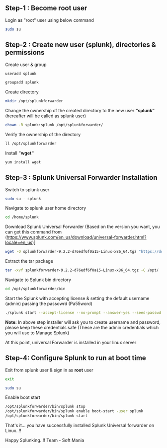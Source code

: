 ## Step-1 : Become root user
Login as "root" user using below command
```bash
sudo su 
```
## Step-2 : Create new user (splunk), directories & permissions

Create user & group

```bash
useradd splunk
```

``` bash
groupadd splunk
```
Create directory
```bash
mkdir /opt/splunkforwarder
```

Change the ownership of the created directory to the new user **"splunk"** (hereafter will be called as splunk user)

```bash
chown -R splunk:splunk /opt/splunkforwarder/
```


Verify the ownership of the directory
```bash
ll /opt/splunkforwarder
```

Install **"wget"**
```bash
yum install wget
```

## Step-3 : Splunk Universal Forwarder Installation

Switch to splunk user 
```bash
sudo su - splunk
```

Navigate to splunk user home directory
```bash
cd /home/splunk
```

Download Splunk Universal Forwarder (Based on the version you want, you can get this command from (https://www.splunk.com/en_us/download/universal-forwarder.html?locale=en_us)]
```bash
wget -O splunkforwarder-9.2.2-d76edf6f0a15-Linux-x86_64.tgz "https://download.splunk.com/products/universalforwarder/releases/9.2.2/linux/splunkforwarder-9.2.2-d76edf6f0a15-Linux-x86_64.tgz"
```

Extract the tar package
```bash
tar -xvf splunkforwarder-9.2.2-d76edf6f0a15-Linux-x86_64.tgz -C /opt/
```

Navigate to Splunk bin directory
```bash
cd /opt/splunkforwarder/bin
```

Start the Splunk with accepting license & setting the default username (admin) passing the passowrd (Pa55word)
```bash
./splunk start --accept-license --no-prompt --answer-yes --seed-passwd YOUR_PASSWORD
```

**Note:** In above step installer will ask you to create username and password, please keep these credentials safe (These are the admin credentials which you will use to Manage Splunk)

At this point, universal Forwarder is installed in your linux server

## Step-4: Configure Splunk to run at boot time

Exit from splunk user & sign in as **root** user
``` bash
exit
```

``` bash
sudo su 
```

Enable boot start
``` bash
/opt/splunkforwarder/bin/splunk stop
/opt/splunkforwarder/bin/splunk enable boot-start -user splunk
/opt/splunkforwarder/bin/splunk start
```

That's it... you have successfully installed Splunk Universal forwarder on Linux..!!

Happy Splunking..!!
Team - Soft Mania
